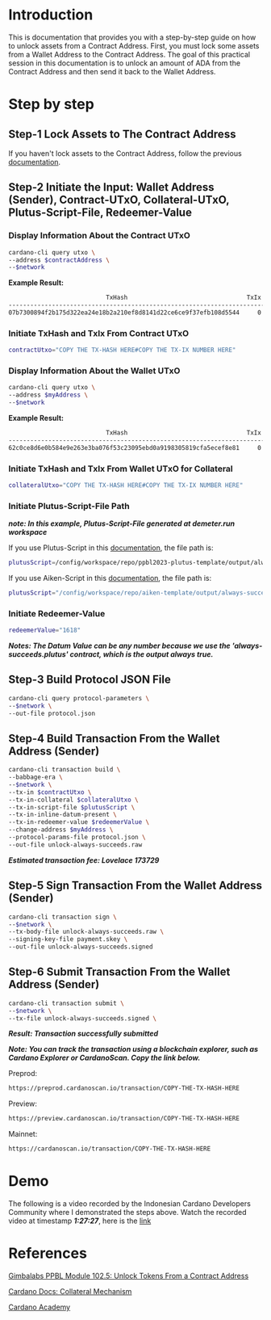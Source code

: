 # Introduction

This is documentation that provides you with a step-by-step guide on how to unlock assets from a Contract Address. First, you must lock some assets from a Wallet Address to the Contract Address. The goal of this practical session in this documentation is to unlock an amount of ADA from the Contract Address and then send it back to the Wallet Address.

# Step by step

## Step-1 Lock Assets to The Contract Address

If you haven't lock assets to the Contract Address, follow the previous [documentation](https://github.com/ValdryanIvandito/cardano-lock-unlocking-assets-guides/blob/main/lock-assets-at-contract-address-eng.md).

## Step-2 Initiate the Input: Wallet Address (Sender), Contract-UTxO, Collateral-UTxO, Plutus-Script-File, Redeemer-Value

### Display Information About the Contract UTxO

```bash
cardano-cli query utxo \
--address $contractAddress \
--$network
```

**Example Result:**

```bash
                           TxHash                                 TxIx        Amount
--------------------------------------------------------------------------------------
07b7300894f2b175d322ea24e18b2a210ef8d8141d22ce6ce9f37efb108d5544     0        500000000 lovelace + TxOutDatumInline ReferenceTxInsScriptsInlineDatumsInBabbageEra (ScriptDataNumber 1618)
```

### Initiate TxHash and TxIx From Contract UTxO

```bash
contractUtxo="COPY THE TX-HASH HERE#COPY THE TX-IX NUMBER HERE"
```

### Display Information About the Wallet UTxO

```bash
cardano-cli query utxo \
--address $myAddress \
--$network
```

**Example Result:**

```bash
                           TxHash                                 TxIx        Amount
--------------------------------------------------------------------------------------
62c0ce8d6e0b584e9e263e3ba076f53c23095ebd0a9198305819cfa5ecef8e81     0        1000000000 lovelace + TxOutDatumNone
```

### Initiate TxHash and TxIx From Wallet UTxO for Collateral

```bash
collateralUtxo="COPY THE TX-HASH HERE#COPY THE TX-IX NUMBER HERE"
```

### Initiate Plutus-Script-File Path

**_note: In this example, Plutus-Script-File generated at demeter.run workspace_**

If you use Plutus-Script in this [documentation](https://github.com/ValdryanIvandito/cardano-script-compiling-guides/blob/main/compiling-aiken-script-eng.md), the file path is:

```bash
plutusScript=/config/workspace/repo/ppbl2023-plutus-template/output/always-succeeds.plutus
```

If you use Aiken-Script in this [documentation](https://github.com/ValdryanIvandito/cardano-script-compiling-guides/blob/main/compiling-plutustx-script-eng.md), the file path is:

```bash
plutusScript="/config/workspace/repo/aiken-template/output/always-succeeds.plutus"
```

### Initiate Redeemer-Value

```bash
redeemerValue="1618"
```

**_Notes: The Datum Value can be any number because we use the 'always-succeeds.plutus' contract, which is the output always true._**

## Step-3 Build Protocol JSON File

```bash
cardano-cli query protocol-parameters \
--$network \
--out-file protocol.json
```

## Step-4 Build Transaction From the Wallet Address (Sender)

```bash
cardano-cli transaction build \
--babbage-era \
--$network \
--tx-in $contractUtxo \
--tx-in-collateral $collateralUtxo \
--tx-in-script-file $plutusScript \
--tx-in-inline-datum-present \
--tx-in-redeemer-value $redeemerValue \
--change-address $myAddress \
--protocol-params-file protocol.json \
--out-file unlock-always-succeeds.raw
```

**_Estimated transaction fee: Lovelace 173729_**

## Step-5 Sign Transaction From the Wallet Address (Sender)

```bash
cardano-cli transaction sign \
--$network \
--tx-body-file unlock-always-succeeds.raw \
--signing-key-file payment.skey \
--out-file unlock-always-succeeds.signed
```

## Step-6 Submit Transaction From the Wallet Address (Sender)

```bash
cardano-cli transaction submit \
--$network \
--tx-file unlock-always-succeeds.signed \
```

**_Result: Transaction successfully submitted_**

**_Note: You can track the transaction using a blockchain explorer, such as Cardano Explorer or CardanoScan. Copy the link below._**

Preprod:

```bash
https://preprod.cardanoscan.io/transaction/COPY-THE-TX-HASH-HERE
```

Preview:

```bash
https://preview.cardanoscan.io/transaction/COPY-THE-TX-HASH-HERE
```

Mainnet:

```bash
https://cardanoscan.io/transaction/COPY-THE-TX-HASH-HERE
```

# Demo

The following is a video recorded by the Indonesian Cardano Developers Community where I demonstrated the steps above. Watch the recorded video at timestamp **_1:27:27_**, here is the [link](https://youtu.be/03hXLZ_07N0?list=PLUj8499OocHiL8gXPv8wMlLW-zIcyYdrQ)

# References

[Gimbalabs PPBL Module 102.5: Unlock Tokens From a Contract Address](https://plutuspbl.io/modules/102/1025)

[Cardano Docs: Collateral Mechanism](https://docs.cardano.org/smart-contracts/plutus/collateral-mechanism/)

[Cardano Academy](https://academy.cardanofoundation.org/)
